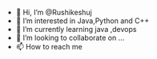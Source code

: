 - 👋 Hi, I’m @Rushikeshuj
- 👀 I’m interested in Java,Python and C++
- 🌱 I’m currently learning java ,devops
- 💞️ I’m looking to collaborate on ...
- 📫 How to reach me 

<!---
Rushikeshuj/Rushikeshuj is a ✨ special ✨ repository because its `README.md` (this file) appears on your GitHub profile.
You can click the Preview link to take a look at your changes.
--->
